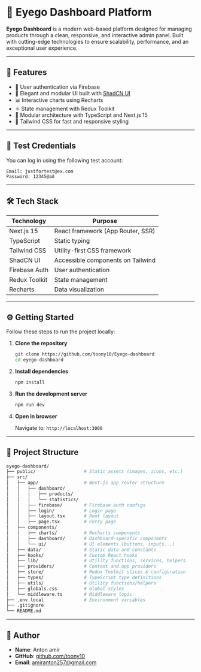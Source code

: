 # 🧿 Eyego Dashboard Platform

**Eyego Dashboard** is a modern web-based platform designed for managing products through a clean, responsive, and interactive admin panel. Built with cutting-edge technologies to ensure scalability, performance, and an exceptional user experience.

---

## 🚀 Features

- 🔐 User authentication via Firebase
- 🎨 Elegant and modular UI built with [ShadCN UI](https://ui.shadcn.com/)
- 📊 Interactive charts using Recharts
- ⚛️ State management with Redux Toolkit
- 🧩 Modular architecture with TypeScript and Next.js 15
- 💅 Tailwind CSS for fast and responsive styling

---

## 🔑 Test Credentials

You can log in using the following test account:

```
Email: justfortest@ex.com  
Password: 12345@aA
```

---

## 🛠️ Tech Stack

| Technology       | Purpose                              |
|------------------|---------------------------------------|
| Next.js 15       | React framework (App Router, SSR)     |
| TypeScript       | Static typing                         |
| Tailwind CSS     | Utility-first CSS framework           |
| ShadCN UI        | Accessible components on Tailwind     |
| Firebase Auth    | User authentication                   |
| Redux Toolkit    | State management                      |
| Recharts         | Data visualization                    |

---

## ⚙️ Getting Started

Follow these steps to run the project locally:

1. **Clone the repository**

   ```bash
   git clone https://github.com/toony10/Eyego-dashboard
   cd eyego-dashboard
   ```

2. **Install dependencies**

   ```bash
   npm install
   ```

3. **Run the development server**

   ```bash
   npm run dev
   ```

4. **Open in browser**

   Navigate to: `http://localhost:3000`

---

## 📁 Project Structure

```bash
eyego-dashboard/
├── public/                  # Static assets (images, icons, etc.)
├── src/
│   ├── app/                 # Next.js app router structure
│   │   ├── dashboard/
│   │   │   ├── products/
│   │   │   └── statistics/
│   │   ├── firebase/        # Firebase auth configs
│   │   ├── login/           # Login page
│   │   ├── layout.tsx       # Root layout
│   │   ├── page.tsx         # Entry page
│   ├── components/
│   │   ├── charts/          # Recharts components
│   │   ├── dashboard/       # Dashboard-specific components
│   │   └── ui/              # UI elements (buttons, inputs...)
│   ├── data/                # Static data and constants
│   ├── hooks/               # Custom React hooks
│   ├── lib/                 # Utility functions, services, helpers
│   ├── providers/           # Context and app providers
│   ├── store/               # Redux Toolkit slices & configuration
│   ├── types/               # TypeScript type definitions
│   ├── utils/               # Utility functions/helpers
│   ├── globals.css          # Global styles
│   └── middleware.ts        # Middleware logic
├── .env.local               # Environment variables
├── .gitignore
└── README.md
```

---

## 👤 Author

- **Name**: Anton amir 
- **GitHub**: [github.com/toony10](https://github.com/toony10)  
- **Email**: amiranton257@gmail.com